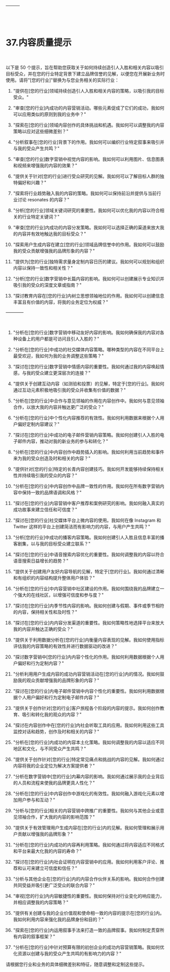 | ![image](img/chapter_title_corner_decoration_left.png) |  | ![image](img/chapter_title_corner_decoration_right.png) |
| --- | --- | --- |

![image](img/chapter_title_above.png)

# 37.内容质量提示

![image](img/chapter_title_below.png)

以下是 50 个提示，旨在帮助您获取关于如何持续创造引人入胜和相关内容以吸引目标受众，并在您的行业特定背景下建立品牌信誉的见解，以便您在开展新业务时使用。请将"[您的行业]"替换为与您业务相关的实际行业：

1.  "提供在[您的行业]领域持续创造引人入胜和相关内容的策略，以吸引我的目标受众。"

1.  "审查[您的行业]内成功的内容营销活动。哪些元素促成了它们的成功，我如何可以应用类似的原则到我的业务中？"

1.  "探索在[您的行业]领域内容创作的具体挑战和机遇。我如何可以调整我的内容策略以应对这些细微差别？"

1.  "分析叙事在[您的行业]背景下的作用。我如何可以编织行业特定叙事来吸引并与我的受众产生共鸣？"

1.  "审查[您的行业]数字营销中视觉内容的影响。我如何可以利用图片、信息图表和视频来增强我的内容的效果？"

1.  "提供关于针对[您的行业]进行受众研究的见解。我如何可以了解目标人群的独特偏好和兴趣？"

1.  "探索将行业趋势融入我的内容的策略。我如何可以保持前沿并提供与当前行业讨论 resonates 的内容？"

1.  "分析[您的行业]领域关键词研究的重要性。我如何可以优化我的内容以符合相关的行业特定关键词？"

1.  "审查[您的行业]内成功的内容分发策略。我如何可以选择正确的渠道来放大我的内容并有效地触达我的目标受众？"

1.  "探索用户生成内容在建立[您的行业]领域品牌信誉中的作用。我如何可以鼓励我的受众贡献增强我的品牌形象的内容？"

1.  "提供为[您的行业]独特需求量身定制内容日历的建议。我如何可以规划和组织内容以保持一致性和相关性？"

1.  "分析[您的行业]数字营销中长篇内容的影响。我如何可以创建展示专业知识并吸引我的受众的深度文章或指南？"

1.  "探讨教育内容在[您的行业]内树立思想领袖地位的作用。我如何可以创建信息丰富且有价值的内容，将我的业务定位为权威？"

––––––––

![image](img/scene_break.png)

1.  "分析在[您的行业]数字营销中移动友好内容的影响。我如何确保我的内容对各种设备上的用户都是可访问且引人入胜的？"

1.  "分析在[您的行业]中成功的社交媒体内容策略。哪种类型的内容在不同平台上最受欢迎，我如何为我的业务调整这些策略？"

1.  "探讨在[您的行业]数字营销中情感内容的重要性。我如何通过我的内容唤起情感，与我的受众建立更深层次的连接？"

1.  "提供关于创建互动内容（如测验和投票）的见解，特定于[您的行业]。我如何通过互动元素积极地吸引我的受众并收集有价值的数据？"

1.  "分析在[您的行业]中合作与意见领袖的作用在内容创作中。我如何与意见领袖合作，以放大我的内容并触达更广泛的受众？"

1.  "分析在[您的行业]中个性化内容推荐的有效性。我如何利用数据来根据个人用户偏好定制内容建议？"

1.  "探讨在[您的行业]中成功的电子邮件营销内容策略。我如何创建引人入胜的电子邮件内容，推动对我的新业务的参与和转化？"

1.  "分析在[您的行业]中内容创作中趋势插入的影响。我如何利用当前趋势和事件来为我的受众创造及时和相关的内容？"

1.  "提供针对[您的行业]特定的长青内容创建技巧。我如何开发能够持续保持相关性并持续吸引我的受众的内容？"

1.  "分析在[您的行业]中内容创作中品牌一致性的作用。我如何在所有数字营销内容中保持一致的品牌语调和风格？"

1.  "探讨在[您的行业]内容营销中客户推荐和案例研究的影响。我如何融入真实的成功故事来建立信任和可信度？"

1.  "探讨在[您的行业]社交媒体平台上微内容的使用。我如何在像 Instagram 和 Twitter 这样的平台上创建简洁而有影响力的内容，与用户产生共鸣？"

1.  "分析[您的行业]中成功的播客内容策略。我如何创建引人入胜且信息丰富的播客剧集，以与我的目标受众建立联系？"

1.  "探讨在[您的行业]中语音搜索内容优化的重要性。我如何调整我的内容以符合语音搜索日益增长的趋势？"

1.  "提供关于创建用户友好内容导航的见解，特定于[您的行业]。我如何通过清晰和有组织的内容结构提升整体用户体验？"

1.  "分析在[您的行业]中内容营销中社区建设的作用。我如何围绕我的品牌建立一个强大的在线社区，以增强可信度和参与度？"

1.  "探讨在[您的行业]内季节性内容的影响。我如何创建与假期、事件或季节相符的内容，保持相关性和及时性？"

1.  "探讨在[您的行业]内内容分发渠道的重要性。我如何策略性地选择平台来放大我的内容并触达正确的受众？"

1.  "提供关于利用数据分析在[您的行业]内衡量内容表现的见解。我如何使用指标评估我的内容策略的有效性并进行数据驱动的改进？"

1.  "探讨数字营销中[您的行业]内内容个性化的作用。我如何利用数据根据个人用户偏好和行为定制内容？"

1.  "分析利用用户生成内容的成功内容营销活动在[您的行业]内的情况。我如何鼓励我的观众贡献增强我的品牌形象的内容？"

1.  "探讨在[您的行业]内电子邮件营销中内容个性化的重要性。我如何利用数据根据个人用户偏好和行为定制电子邮件内容？"

1.  "提供关于创作针对[您的行业]客户旅程各个阶段的内容的提示。我如何创作教育、吸引和转化我的观众的内容？"

1.  "探讨在内容创作中在[您的行业]内社会听取工具的应用。我如何利用这些工具监控对话和趋势，创作及时和相关的内容？"

1.  "分析在[您的行业]内成功的内容本土化策略。我如何调整我的内容以适应不同地区和文化，与不同受众产生共鸣？"

1.  "提供关于创作针对[您的行业]特定常见痛点和挑战的内容的见解。我如何通过内容将我的企业定位为解决方案提供者？"

1.  "分析在数字营销中[您的行业]内幕内容的影响。我如何通过展示我的企业背后的人员和流程来使我的品牌更具人性化？"

1.  "分析在[您的行业]中内容创作中游戏化的有效性。我如何融入游戏化元素以增加用户参与和互动？"

1.  "分析与[您的行业]相关的内容营销中跨推广的重要性。我如何与其他企业或意见领袖合作，扩大我的内容的影响范围？"

1.  "提供关于有效管理用户生成内容在[您的行业]内的见解。我如何管理和展示用户贡献以增强我的品牌形象？"

1.  "分析在[您的行业]内成功的内容再利用策略。我如何通过将内容适应不同格式和平台来最大化我的内容的寿命？"

1.  "探讨在[您的行业]内社会证明在内容营销中的应用。我如何利用客户评论、推荐和认可来建立可信度和信任？"

1.  "分析与其他企业在[您的行业]内的内容合作伙伴关系的影响。我如何合作创建共同受益并吸引更广泛受众的联合内容？"

1.  "审视[您的行业]内内容敏捷性的重要性。我如何保持对行业变化的响应能力，并相应调整我的内容策略？"

1.  "提供有关创建与我的企业价值观和使命相一致的内容的提示在[您的行业]内。我如何利用内容来强化我的品牌身份和目的？"

1.  "探索在[您的行业]内运用叙事手法来打造一致的品牌叙事。我如何制定贯穿所有内容的叙事框架？"

1.  "分析在[您的行业]中针对预算有限的初创企业的成功内容营销策略。我如何优化资源以创建与我的受众产生共鸣的有影响力的内容？"

请根据您行业和业务的具体细微差别和特征，随意调整和定制这些提示。
